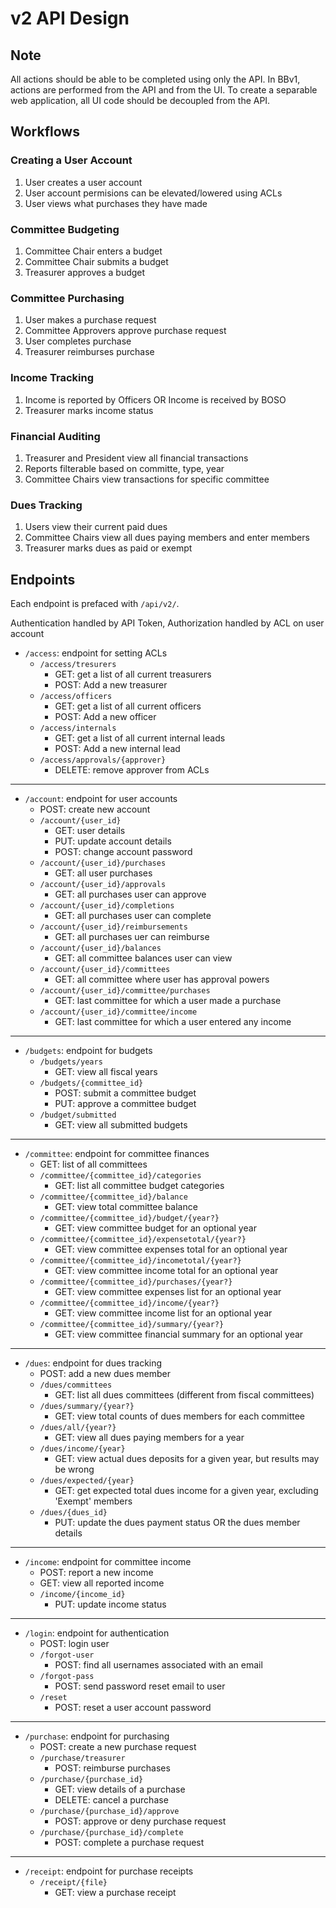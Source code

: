 # v2 API Design

## Note

All actions should be able to be completed using only the API. In BBv1, actions are performed from the API and from the UI. To create a separable web application, all UI code should be decoupled from the API.

## Workflows

### Creating a User Account

1. User creates a user account
2. User account permisions can be elevated/lowered using ACLs
3. User views what purchases they have made

### Committee Budgeting

1. Committee Chair enters a budget
2. Committee Chair submits a budget
3. Treasurer approves a budget

### Committee Purchasing

1. User makes a purchase request
2. Committee Approvers approve purchase request
3. User completes purchase
4. Treasurer reimburses purchase

### Income Tracking

1. Income is reported by Officers OR Income is received by BOSO
2. Treasurer marks income status

### Financial Auditing

1. Treasurer and President view all financial transactions
2. Reports filterable based on committe, type, year
3. Committee Chairs view transactions for specific committee

### Dues Tracking

1. Users view their current paid dues
2. Committee Chairs view all dues paying members and enter members
3. Treasurer marks dues as paid or exempt

## Endpoints

Each endpoint is prefaced with `/api/v2/`.

Authentication handled by API Token, Authorization handled by ACL on user account

* `/access`: endpoint for setting ACLs
    * `/access/tresurers`
        * GET: get a list of all current treasurers
        * POST: Add a new treasurer
    * `/access/officers`
        * GET: get a list of all current officers
        * POST: Add a new officer
    * `/access/internals`
        * GET: get a list of all current internal leads
        * POST: Add a new internal lead
    * `/access/approvals/{approver}`
        * DELETE: remove approver from ACLs

<hr>

* `/account`: endpoint for user accounts
    * POST: create new account
    * `/account/{user_id}`
        * GET: user details
        * PUT: update account details
        * POST: change account password
    * `/account/{user_id}/purchases`
        * GET: all user purchases
    * `/account/{user_id}/approvals`
        * GET: all purchases user can approve
    * `/account/{user_id}/completions`
        * GET: all purchases user can complete
    * `/account/{user_id}/reimbursements`
        * GET: all purchases uer can reimburse
    * `/account/{user_id}/balances`
        * GET: all committee balances user can view
    * `/account/{user_id}/committees`
        * GET: all committee where user has approval powers
    * `/account/{user_id}/committee/purchases`
        * GET: last committee for which a user made a purchase
    * `/account/{user_id}/committee/income`
        * GET: last committee for which a user entered any income

<hr>

* `/budgets`: endpoint for budgets
    * `/budgets/years`
        * GET: view all fiscal years
    * `/budgets/{committee_id}`
        * POST: submit a committee budget
        * PUT: approve a committee budget
    * `/budget/submitted`
        * GET: view all submitted budgets

<hr>

* `/committee`: endpoint for committee finances
    * GET: list of all committees
    * `/committee/{committee_id}/categories`
        * GET: list all committee budget categories
    * `/committee/{committee_id}/balance`
        * GET: view total committee balance
    * `/committee/{committee_id}/budget/{year?}`
        * GET: view committee budget for an optional year
    * `/committee/{committee_id}/expensetotal/{year?}`
        * GET: view committee expenses total for an optional year
    * `/committee/{committee_id}/incometotal/{year?}`
        * GET: view committee income total for an optional year
    * `/committee/{committee_id}/purchases/{year?}`
        * GET: view committee expenses list for an optional year
    * `/committee/{committee_id}/income/{year?}`
        * GET: view committee income list for an optional year
    * `/committee/{committee_id}/summary/{year?}`
        * GET: view committee financial summary for an optional year

<hr>

* `/dues`: endpoint for dues tracking
    * POST: add a new dues member
    * `/dues/committees`
        * GET: list all dues committees (different from fiscal committees)
    * `/dues/summary/{year?}`
        * GET: view total counts of dues members for each committee
    * `/dues/all/{year?}`
        * GET: view all dues paying members for a year
    * `/dues/income/{year}`
        * GET: view actual dues deposits for a given year, but results may be wrong
    * `/dues/expected/{year}`
        * GET: get expected total dues income for a given year, excluding 'Exempt' members
    * `/dues/{dues_id}`
        * PUT: update the dues payment status OR the dues member details

<hr>

* `/income`: endpoint for committee income
    * POST: report a new income
    * GET: view all reported income
    * `/income/{income_id}`
        * PUT: update income status

<hr>

* `/login`: endpoint for authentication
    * POST: login user
    * `/forgot-user`
        * POST: find all usernames associated with an email
    * `/forgot-pass`
        * POST: send password reset email to user
    * `/reset`
        * POST: reset a user account password

<hr>

* `/purchase`: endpoint for purchasing
    * POST: create a new purchase request
    * `/purchase/treasurer`
        * POST: reimburse purchases
    * `/purchase/{purchase_id}`
        * GET: view details of a purchase
        * DELETE: cancel a purchase
    * `/purchase/{purchase_id}/approve`
        * POST: approve or deny purchase request
    * `/purchase/{purchase_id}/complete`
        * POST: complete a purchase request

<hr>

* `/receipt`: endpoint for purchase receipts
    * `/receipt/{file}`
        * GET: view a purchase receipt

